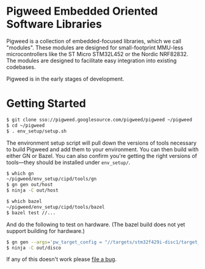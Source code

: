 # Pigweed Embedded Oriented Software Libraries

Pigweed is a collection of embedded-focused libraries, which we call "modules".
These modules are designed for small-footprint MMU-less microcontrollers like
the ST Micro STM32L452 or the Nordic NRF82832. The modules are designed to
facilitate easy integration into existing codebases.

Pigweed is in the early stages of development.

# Getting Started

```bash
$ git clone sso://pigweed.googlesource.com/pigweed/pigweed ~/pigweed
$ cd ~/pigweed
$ . env_setup/setup.sh
```

The environment setup script will pull down the versions of tools necessary
to build Pigweed and add them to your environment. You can then build with
either GN or Bazel. You can also confirm you're getting the right versions
of tools&mdash;they should be installed under `env_setup/`.

```bash
$ which gn
~/pigweed/env_setup/cipd/tools/gn
$ gn gen out/host
$ ninja -C out/host
```

```bash
$ which bazel
~/pigweed/env_setup/cipd/tools/bazel
$ bazel test //...
```

And do the following to test on hardware. (The bazel build does not yet
support building for hardware.)

```bash
$ gn gen --args='pw_target_config = "//targets/stm32f429i-disc1/target_config.gni"' out/disco
$ ninja -C out/disco
```

If any of this doesn't work please
[file a bug](https://bugs.chromium.org/p/pigweed/issues/entry).
